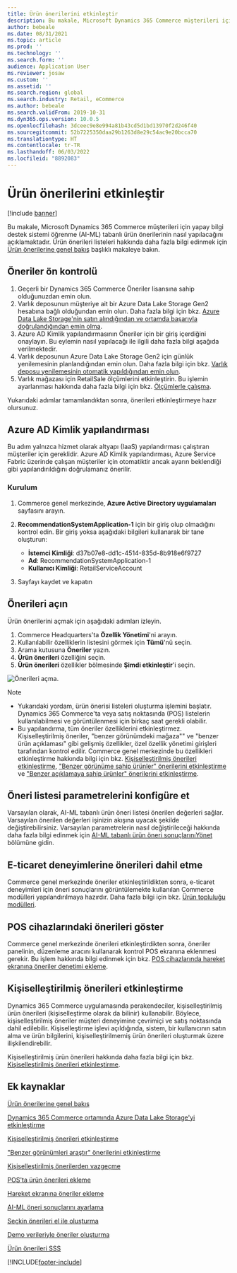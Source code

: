 ```yaml
---
title: Ürün önerilerini etkinleştir
description: Bu makale, Microsoft Dynamics 365 Commerce müşterileri için yapay bilgi destek sistemi öğrenme (AI-ML) tabanlı ürün önerilerinin nasıl yapılacağını açıklamaktadır.
author: bebeale
ms.date: 08/31/2021
ms.topic: article
ms.prod: ''
ms.technology: ''
ms.search.form: ''
audience: Application User
ms.reviewer: josaw
ms.custom: ''
ms.assetid: ''
ms.search.region: global
ms.search.industry: Retail, eCommerce
ms.author: bebeale
ms.search.validFrom: 2019-10-31
ms.dyn365.ops.version: 10.0.5
ms.openlocfilehash: 3dceec9e8e994a81b43cd5d1bd13970f2d246f40
ms.sourcegitcommit: 52b7225350daa29b1263d8e29c54ac9e20bcca70
ms.translationtype: HT
ms.contentlocale: tr-TR
ms.lasthandoff: 06/03/2022
ms.locfileid: "8892083"
---
```

# <a name="enable-product-recommendations"></a>Ürün önerilerini etkinleştir

[!include [banner](includes/banner.md)]

Bu makale, Microsoft Dynamics 365 Commerce müşterileri için yapay bilgi destek sistemi öğrenme (AI-ML) tabanlı ürün önerilerinin nasıl yapılacağını açıklamaktadır. Ürün önerileri listeleri hakkında daha fazla bilgi edinmek için [Ürün önerilerine genel bakış](product-recommendations.md) başlıklı makaleye bakın.

## <a name="recommendations-pre-check"></a>Öneriler ön kontrolü

1. Geçerli bir Dynamics 365 Commerce Öneriler lisansına sahip olduğunuzdan emin olun.
1. Varlık deposunun müşteriye ait bir Azure Data Lake Storage Gen2 hesabına bağlı olduğundan emin olun. Daha fazla bilgi için bkz. [Azure Data Lake Storage'nin satın alındığından ve ortamda başarıyla doğrulandığından emin olma](enable-ADLS-environment.md).
1. Azure AD Kimlik yapılandırmasının Öneriler için bir giriş içerdiğini onaylayın. Bu eylemin nasıl yapılacağı ile ilgili daha fazla bilgi aşağıda verilmektedir.
1. Varlık deposunun Azure Data Lake Storage Gen2 için günlük yenilemesinin planlandığından emin olun. Daha fazla bilgi için bkz. [Varlık deposu yenilemesinin otomatik yapıldığından emin olun](../fin-ops-core/dev-itpro/data-entities/entity-store-data-lake.md).
1. Varlık mağazası için RetailSale ölçümlerini etkinleştirin. Bu işlemin ayarlanması hakkında daha fazla bilgi için bkz. [Ölçümlerle çalışma](/dynamics365/ai/customer-insights/pm-measures).

Yukarıdaki adımlar tamamlandıktan sonra, önerileri etkinleştirmeye hazır olursunuz.

## <a name="azure-ad-identity-configuration"></a>Azure AD Kimlik yapılandırması

Bu adım yalnızca hizmet olarak altyapı (IaaS) yapılandırması çalıştıran müşteriler için gereklidir. Azure AD Kimlik yapılandırması, Azure Service Fabric üzerinde çalışan müşteriler için otomatiktir ancak ayarın beklendiği gibi yapılandırıldığını doğrulamanız önerilir.

### <a name="setup"></a>Kurulum

1. Commerce genel merkezinde, **Azure Active Directory uygulamaları** sayfasını arayın.
1. **RecommendationSystemApplication-1** için bir giriş olup olmadığını kontrol edin. Bir giriş yoksa aşağıdaki bilgileri kullanarak bir tane oluşturun:

    - **İstemci Kimliği**: d37b07e8-dd1c-4514-835d-8b918e6f9727
    - **Ad**: RecommendationSystemApplication-1
    - **Kullanıcı Kimliği**: RetailServiceAccount

1. Sayfayı kaydet ve kapatın 

## <a name="turn-on-recommendations"></a>Önerileri açın

Ürün önerilerini açmak için aşağıdaki adımları izleyin.

1. Commerce Headquarters'ta **Özellik Yönetimi**'ni arayın.
1. Kullanılabilir özelliklerin listesini görmek için **Tümü**'nü seçin. 
1. Arama kutusuna **Öneriler** yazın.
1. **Ürün önerileri** özelliğini seçin.
1. **Ürün önerileri** özellikler bölmesinde **Şimdi etkinleştir**'i seçin.

![Önerileri açma.](./media/FeatureManagement_Recommendations.PNG)

> [!NOTE]
> - Yukarıdaki yordam, ürün önerisi listeleri oluşturma işlemini başlatır. Dynamics 365 Commerce'ta veya satış noktasında (POS) listelerin kullanılabilmesi ve görüntülenmesi için birkaç saat gerekli olabilir.
> - Bu yapılandırma, tüm öneriler özelliklerini etkinleştirmez. Kişiselleştirilmiş öneriler, "benzer görünümdeki mağaza"" ve "benzer ürün açıklaması" gibi gelişmiş özellikler, özel özellik yönetimi girişleri tarafından kontrol edilir. Commerce genel merkezinde bu özellikleri etkinleştirme hakkında bilgi için bkz. [Kişiselleştirilmiş önerileri etkinleştirme](personalized-recommendations.md), ["Benzer görünüme sahip ürünler" önerilerini etkinleştirme](shop-similar-looks.md) ve ["Benzer açıklamaya sahip ürünler" önerilerini etkinleştirme](shop-similar-description.md).

## <a name="configure-recommendation-list-parameters"></a>Öneri listesi parametrelerini konfigüre et

Varsayılan olarak, AI-ML tabanlı ürün öneri listesi önerilen değerleri sağlar. Varsayılan önerilen değerleri işinizin akışına uyacak şekilde değiştirebilirsiniz. Varsayılan parametrelerin nasıl değiştirileceği hakkında daha fazla bilgi edinmek için [AI-ML tabanlı ürün öneri sonuçlarınıYönet](modify-product-recommendation-results.md) bölümüne gidin.

## <a name="include-recommendations-in-e-commerce-experiences"></a>E-ticaret deneyimlerine önerileri dahil etme

Commerce genel merkezinde öneriler etkinleştirildikten sonra, e-ticaret deneyimleri için öneri sonuçlarını görüntülemekte kullanılan Commerce modülleri yapılandırılmaya hazırdır. Daha fazla bilgi için bkz. [Ürün topluluğu modülleri](product-collection-module-overview.md).

## <a name="show-recommendations-on-pos-devices"></a>POS cihazlarındaki önerileri göster

Commerce genel merkezinde önerileri etkinleştirdikten sonra, öneriler panelinin, düzenleme aracını kullanarak kontrol POS ekranına eklenmesi gerekir. Bu işlem hakkında bilgi edinmek için bkz. [POS cihazlarında hareket ekranına öneriler denetimi ekleme](add-recommendations-control-pos-screen.md). 

## <a name="enable-personalized-recommendations"></a>Kişiselleştirilmiş önerileri etkinleştirme

Dynamics 365 Commerce uygulamasında perakendeciler, kişiselleştirilmiş ürün önerileri (kişiselleştirme olarak da bilinir) kullanabilir. Böylece, kişiselleştirilmiş öneriler müşteri deneyimine çevrimiçi ve satış noktasında dahil edilebilir. Kişiselleştirme işlevi açıldığında, sistem, bir kullanıcının satın alma ve ürün bilgilerini, kişiselleştirilmemiş ürün önerileri oluşturmak üzere ilişkilendirebilir.

Kişiselleştirilmiş ürün önerileri hakkında daha fazla bilgi için bkz. [Kişiselleştirilmiş önerileri etkinleştirme](personalized-recommendations.md).

## <a name="additional-resources"></a>Ek kaynaklar

[Ürün önerilerine genel bakış](product-recommendations.md)

[Dynamics 365 Commerce ortamında Azure Data Lake Storage'yi etkinleştirme](enable-adls-environment.md)

[Kişiselleştirilmiş önerileri etkinleştirme](personalized-recommendations.md)

["Benzer görünümleri araştır" önerilerini etkinleştirme](shop-similar-looks.md)

[Kişiselleştirilmiş önerilerden vazgeçme](personalization-gdpr.md)

[POS'ta ürün önerileri ekleme](product.md)

[Hareket ekranına öneriler ekleme](add-recommendations-control-pos-screen.md)

[AI-ML öneri sonuçlarını ayarlama](modify-product-recommendation-results.md)

[Seçkin önerileri el ile oluşturma](create-editorial-recommendation-lists.md)

[Demo verileriyle öneriler oluşturma](product-recommendations-demo-data.md)

[Ürün önerileri SSS](faq-recommendations.md)



[!INCLUDE[footer-include](../includes/footer-banner.md)]
